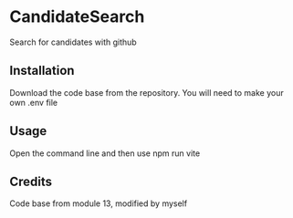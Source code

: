 # CandidateSearch
Search for candidates with github

## Installation
Download the code base from the repository. You will need to make your own .env file

## Usage
Open the command line and then use npm run vite

## Credits
Code base from module 13, modified by myself
